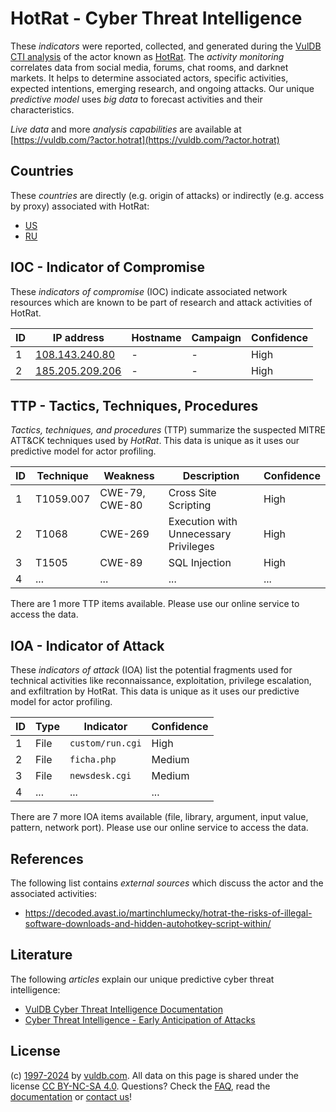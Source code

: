 # HotRat - Cyber Threat Intelligence

These _indicators_ were reported, collected, and generated during the [VulDB CTI analysis](https://vuldb.com/?kb.cti) of the actor known as [HotRat](https://vuldb.com/?actor.hotrat). The _activity monitoring_ correlates data from social media, forums, chat rooms, and darknet markets. It helps to determine associated actors, specific activities, expected intentions, emerging research, and ongoing attacks. Our unique _predictive model_ uses _big data_ to forecast activities and their characteristics.

_Live data_ and more _analysis capabilities_ are available at [https://vuldb.com/?actor.hotrat](https://vuldb.com/?actor.hotrat)

## Countries

These _countries_ are directly (e.g. origin of attacks) or indirectly (e.g. access by proxy) associated with HotRat:

* [US](https://vuldb.com/?country.us)
* [RU](https://vuldb.com/?country.ru)

## IOC - Indicator of Compromise

These _indicators of compromise_ (IOC) indicate associated network resources which are known to be part of research and attack activities of HotRat.

ID | IP address | Hostname | Campaign | Confidence
-- | ---------- | -------- | -------- | ----------
1 | [108.143.240.80](https://vuldb.com/?ip.108.143.240.80) | - | - | High
2 | [185.205.209.206](https://vuldb.com/?ip.185.205.209.206) | - | - | High

## TTP - Tactics, Techniques, Procedures

_Tactics, techniques, and procedures_ (TTP) summarize the suspected MITRE ATT&CK techniques used by _HotRat_. This data is unique as it uses our predictive model for actor profiling.

ID | Technique | Weakness | Description | Confidence
-- | --------- | -------- | ----------- | ----------
1 | T1059.007 | CWE-79, CWE-80 | Cross Site Scripting | High
2 | T1068 | CWE-269 | Execution with Unnecessary Privileges | High
3 | T1505 | CWE-89 | SQL Injection | High
4 | ... | ... | ... | ...

There are 1 more TTP items available. Please use our online service to access the data.

## IOA - Indicator of Attack

These _indicators of attack_ (IOA) list the potential fragments used for technical activities like reconnaissance, exploitation, privilege escalation, and exfiltration by HotRat. This data is unique as it uses our predictive model for actor profiling.

ID | Type | Indicator | Confidence
-- | ---- | --------- | ----------
1 | File | `custom/run.cgi` | High
2 | File | `ficha.php` | Medium
3 | File | `newsdesk.cgi` | Medium
4 | ... | ... | ...

There are 7 more IOA items available (file, library, argument, input value, pattern, network port). Please use our online service to access the data.

## References

The following list contains _external sources_ which discuss the actor and the associated activities:

* https://decoded.avast.io/martinchlumecky/hotrat-the-risks-of-illegal-software-downloads-and-hidden-autohotkey-script-within/

## Literature

The following _articles_ explain our unique predictive cyber threat intelligence:

* [VulDB Cyber Threat Intelligence Documentation](https://vuldb.com/?kb.cti)
* [Cyber Threat Intelligence - Early Anticipation of Attacks](https://www.scip.ch/en/?labs.20201022)

## License

(c) [1997-2024](https://vuldb.com/?kb.changelog) by [vuldb.com](https://vuldb.com/?kb.about). All data on this page is shared under the license [CC BY-NC-SA 4.0](https://creativecommons.org/licenses/by-nc-sa/4.0/). Questions? Check the [FAQ](https://vuldb.com/?kb.faq), read the [documentation](https://vuldb.com/?kb) or [contact us](https://vuldb.com/?contact)!
